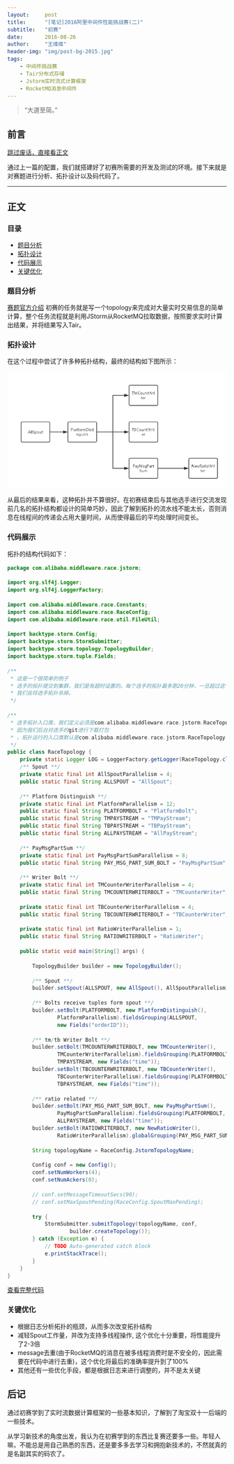 ```yaml
---
layout:     post
title:      "[笔记]2016阿里中间件性能挑战赛(二)"
subtitle:   "初赛"
date:       2016-08-26
author:     "王维维"
header-img: "img/post-bg-2015.jpg"
tags:
    - 中间件挑战赛
    - Tair分布式存储
    - Jstorm实时流式计算框架
    - RocketMQ消息中间件
---
```


> “大道至简。”

## 前言<span id="前言" />

[跳过废话，直接看正文](#正文)

通过上一篇的配置，我们就搭建好了初赛所需要的开发及测试的环境。接下来就是对赛题进行分析、拓扑设计以及码代码了。

---

## 正文<span id = "正文" />

### 目录<span id="目录" />

* [题目分析](#题目分析)
* [拓扑设计](#拓扑设计)
* [代码展示](#代码展示)
* [关键优化](#关键优化)

### 题目分析<span id="题目分析" />

[赛题官方介绍](https://tianchi.shuju.aliyun.com/competition/information.htm?raceId=231533)
初赛的任务就是写一个topology来完成对大量实时交易信息的简单计算，整个任务流程就是利用JStorm从RocketMQ拉取数据，按照要求实时计算出结果，并将结果写入Tair。

### 拓扑设计<span id="拓扑设计" />

在这个过程中尝试了许多种拓扑结构，最终的结构如下图所示：

![初赛拓扑结构图][1]

从最后的结果来看，这种拓扑并不算很好。在初赛结束后与其他选手进行交流发现前几名的拓扑结构都设计的简单巧妙，因此了解到拓扑的流水线不能太长，否则消息在线程间的传递会占用大量时间，从而使得最后的平均处理时间变长。

### 代码展示<span id="代码展示" />

拓扑的结构代码如下：

```java
package com.alibaba.middleware.race.jstorm;

import org.slf4j.Logger;
import org.slf4j.LoggerFactory;

import com.alibaba.middleware.race.Constants;
import com.alibaba.middleware.race.RaceConfig;
import com.alibaba.middleware.race.util.FileUtil;

import backtype.storm.Config;
import backtype.storm.StormSubmitter;
import backtype.storm.topology.TopologyBuilder;
import backtype.storm.tuple.Fields;

/**
 * 这是一个很简单的例子
 * 选手的拓扑提交到集群，我们是有超时设置的。每个选手的拓扑最多跑20分钟，一旦超过这个时间
 * 我们会将选手拓扑杀掉。
 */

/**
 * 选手拓扑入口类，我们定义必须是com.alibaba.middleware.race.jstorm.RaceTopology
 * 因为我们后台对选手的git进行下载打包
 * ，拓扑运行的入口类默认是com.alibaba.middleware.race.jstorm.RaceTopology； 所以这个主类路径一定要正确
 */
public class RaceTopology {
    private static Logger LOG = LoggerFactory.getLogger(RaceTopology.class);
    /** Spout **/
    private static final int AllSpoutParallelism = 4;
    public static final String ALLSPOUT = "AllSpout";

    /** Platform Distinguish **/
    private static final int PlatformParallelism = 12;
    public static final String PLATFORMBOLT = "PlatformBolt";
    public static final String TMPAYSTREAM = "TMPayStream";
    public static final String TBPAYSTREAM = "TBPayStream";
    public static final String ALLPAYSTREAM = "AllPayStream";

    /** PayMsgPartSum **/
    private static final int PayMsgPartSumParallelism = 8;
    public static final String PAY_MSG_PART_SUM_BOLT = "PayMsgPartSum";

    /** Writer Bolt **/
    private static final int TMCounterWriterParallelism = 4;
    public static final String TMCOUNTERWRITERBOLT = "TMCounterWriter";

    private static final int TBCounterWriterParallelism = 4;
    public static final String TBCOUNTERWRITERBOLT = "TBCounterWriter";

    private static final int RatioWriterParallelism = 1;
    public static final String RATIOWRITERBOLT = "RatioWriter";
    
    public static void main(String[] args) {

        TopologyBuilder builder = new TopologyBuilder();

        /** Spout **/
        builder.setSpout(ALLSPOUT, new AllSpout(), AllSpoutParallelism);

        /** Bolts receive tuples form spout **/
        builder.setBolt(PLATFORMBOLT, new PlatformDistinguish(),
                PlatformParallelism).fieldsGrouping(ALLSPOUT,
                new Fields("orderID"));

        /** tm/tb Writer Bolt **/
        builder.setBolt(TMCOUNTERWRITERBOLT, new TMCounterWriter(),
                TMCounterWriterParallelism).fieldsGrouping(PLATFORMBOLT,
                TMPAYSTREAM, new Fields("time"));
        builder.setBolt(TBCOUNTERWRITERBOLT, new TBCounterWriter(),
                TBCounterWriterParallelism).fieldsGrouping(PLATFORMBOLT,
                TBPAYSTREAM, new Fields("time"));

        /** ratio related **/
        builder.setBolt(PAY_MSG_PART_SUM_BOLT, new PayMsgPartSum(),
                PayMsgPartSumParallelism).fieldsGrouping(PLATFORMBOLT,
                ALLPAYSTREAM, new Fields("time"));
        builder.setBolt(RATIOWRITERBOLT, new NewRatioWriter(),
                RatioWriterParallelism).globalGrouping(PAY_MSG_PART_SUM_BOLT);

        String topologyName = RaceConfig.JstormTopologyName;

        Config conf = new Config();
        conf.setNumWorkers(4);
        conf.setNumAckers(0);

        // conf.setMessageTimeoutSecs(90);
        // conf.setMaxSpoutPending(RaceConfig.SpoutMaxPending);

        try {
            StormSubmitter.submitTopology(topologyName, conf,
                    builder.createTopology());
        } catch (Exception e) {
            // TODO Auto-generated catch block
            e.printStackTrace();
        }
    }
}
```

[查看完整代码](https://github.com/clayandgithub/alibaba-middleware-preliminary)

### 关键优化<span id="关键优化" />

* 根据日志分析拓扑的瓶颈，从而多次改变拓扑结构
* 减轻Spout工作量，并改为支持多线程操作, 这个优化十分重要，将性能提升了2-3倍
* message去重(由于RocketMQ的消息在被多线程消费时是不安全的，因此需要在代码中进行去重)，这个优化将最后的准确率提升到了100%
* 其他还有一些优化手段，都是根据日志来进行调整的，并不是太关键

## 后记<span id="后记" />

通过初赛学到了实时流数据计算框架的一些基本知识，了解到了淘宝双十一后端的一些技术。

从学习新技术的角度出发，我认为在初赛学到的东西比复赛还要多一些。年轻人嘛，不能总是用自己熟悉的东西，还是要多多去学习和拥抱新技术的，不然就真的是名副其实的码农了。

  [1]: /img/ali_middleware_topology.png